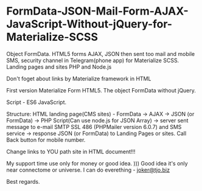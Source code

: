# FormData-JSON-Mail-Form-AJAX-JavaScript-Without-jQuery-for-Materialize-SCSS
Object FormData. HTML5 forms AJAX, JSON then sent too mail and mobile SMS, security channel in Telegram(phone app) for Materialize SCSS. Landing pages and sites PHP and Node.js

Don't foget about links by Materialize framework in HTML

First version Materialize Form HTML5.
The object FormData without jQuery.
 
 Script - ES6 JavaScript.

 Structure:
HTML landing page(CMS sites) - FormData -> AJAX -> JSON (or FormData) -> PHP Script(Can use node.js for JSON Array) -> server sent message to e-mail SMTP SSL 486 (PHPMailer version 6.0.7) and SMS service -> response JSON (or FormData) to Landing Pages or sites.
Call Back button for mobile number.

Change links to YOU path site in HTML document!!!

My support time use only for money or good idea. )))
Good idea it's only near connectome or universe.
I can do everething - joker@tjo.biz

Best regards.
